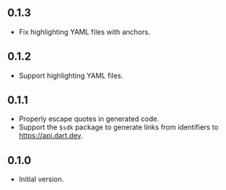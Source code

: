 ## 0.1.3

- Fix highlighting YAML files with anchors.

## 0.1.2

- Support highlighting YAML files.

## 0.1.1

- Properly escape quotes in generated code.
- Support the `$sdk` package to generate links from identifiers to https://api.dart.dev.

## 0.1.0

- Initial version.
